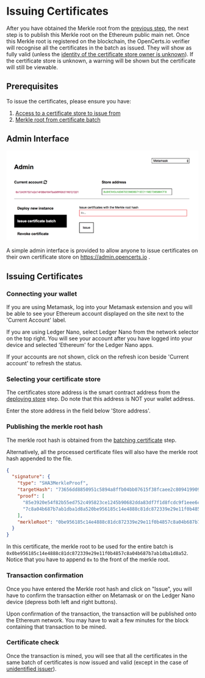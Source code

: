 # Issuing Certificates

After you have obtained the Merkle root from the [previous step](./batching_certificates.md), the next step is to publish this Merkle root on the Ethereum public main net. Once this Merkle root is registered on the blockchain, the OpenCerts.io verifier will recognise all the certificates in the batch as issued. They will show as fully valid (unless the [identity of the certificate store owner is unknown](identity_registry.md)). If the certificate store is unknown, a warning will be shown but the certificate will still be viewable.

## Prerequisites

To issue the certificates, please ensure you have:

1. [Access to a certificate store to issue from](./deploying_store.md)
2. [Merkle root from certificate batch](./batching_certificates.md)

## Admin Interface

![Administrator Interface](./assets/issuing-certificates/interface.png)

A simple admin interface is provided to allow anyone to issue certificates on their own certificate store on https://admin.opencerts.io . 

## Issuing Certificates

### Connecting your wallet

If you are using Metamask, log into your Metamask extension and you will be able to see your Ethereum account displayed on the site next to the 'Current Account' label. 

If you are using Ledger Nano, select Ledger Nano from the network selector on the top right. You will see your account after you have logged into your device and selected 'Ethereum' for the Ledger Nano apps.

If your accounts are not shown, click on the refresh icon beside 'Current account' to refresh the status.

### Selecting your certificate store

The certificates store address is the smart contract address from the [deploying store](./deploying_store.md) step. Do note that this address is NOT your wallet address. 

Enter the store address in the field below 'Store address'. 

### Publishing the merkle root hash

The merkle root hash is obtained from the [batching certificate](./batching_certificates.md) step. 

Alternatively, all the processed certificate files will also have the merkle root hash appended to the file. 

```json
{
  "signature": {
    "type": "SHA3MerkleProof",
    "targetHash": "73656dd8850951c5894a8ffb04bb07615f38fcaee2c80941990948b5695d5cb7",
    "proof": [
      "85e3920e54f82b55ed752c495823ce1245b90682dda83df7f1d8fcdc9f1eee6c",
      "7c8a04b687b7ab1dba1d8a520be956185c14e4888c81dc872339e29e11f0b485"
    ],
    "merkleRoot": "0be956185c14e4888c81dc872339e29e11f0b4857c8a04b687b7ab1dba1d8a52"
  }
}
```

In this certificate, the merkle root to be used for the entire batch is `0x0be956185c14e4888c81dc872339e29e11f0b4857c8a04b687b7ab1dba1d8a52`. Notice that you have to append `0x` to the front of the merkle root. 

### Transaction confirmation

Once you have entered the Merkle root hash and click on "Issue", you will have to confirm the transaction either on Metamask or on the Ledger Nano device (depress both left and right buttons). 

Upon confirmation of the transaction, the transaction will be published onto the Ethereum network. You may have to wait a few minutes for the block containing that transaction to be mined. 

### Certificate check

Once the transaction is mined, you will see that all the certificates in the same batch of certificates is now issued and valid (except in the case of [unidentified issuer](./identity_registry.md)). 
